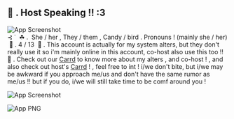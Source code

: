 

## 🎤 . Host Speaking !! :3



![App Screenshot](https://64.media.tumblr.com/9f7a24fa5069b44c560c975d85c66847/9e50215eb404bc61-4f/s2048x3072/83ae654d3a8f3220ddd29d87854c7911e82e1dc9.pnj)
  ‎                                                                                                                                                                                                                      
                ‎   ⊰ ˙  ‎ ☘ .  ‎ She / her , They / them , Candy / bird . Pronouns ! (mainly she / her)
     ‎      🌱 . 4 / 13 
 ‎   🌿 . This account is actually for my system alters, but they don't really use it so i'm mainly online in this account, co-host also use this too !!
🌲 . Check out our [Carrd](https://rainbowconstellationsys.carrd.co) to know more about my alters , and co-host ! , and also check out host's [Carrd](https://sillysintromelaniethemed.carrd.co) ! , feel free to int ! i/we don't bite, but i/we may be awkward if you approach me/us and don't have the same rumor as me/us !! but if you do, i/we will still take time to be comf around you !

![App Screenshot](https://64.media.tumblr.com/845a4672f4fa30a0d788bb5e7a5ee075/9e50215eb404bc61-4e/s2048x3072/1f2a421a43bb586db131d4aca75d71982c2f4655.pnj)
 

![App PNG](https://i.pinimg.com/564x/b2/bd/a9/b2bda9beb8456fe14ab67186942f61ea.jpg)
